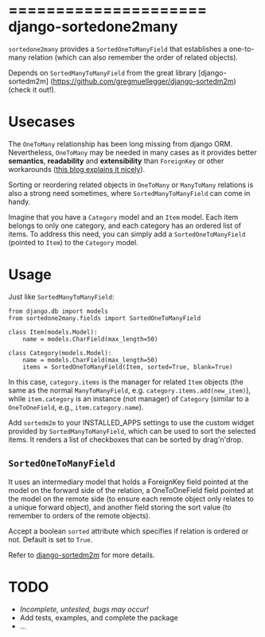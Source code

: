 =====================
django-sortedone2many
=====================

``sortedone2many`` provides a ``SortedOneToManyField`` that establishes a 
one-to-many relation (which can also remember the order of related objects).

Depends on ``SortedManyToManyField`` from the great library [django-sortedm2m]
(https://github.com/gregmuellegger/django-sortedm2m) (check it out!).

Usecases
========

The ``OneToMany`` relationship has been long missing from django ORM. 
Nevertheless, ``OneToMany`` may be needed in many cases as 
it provides better **semantics**, **readability** and **extensibility** than ``ForeignKey`` 
or other workarounds ([this blog explains it nicely](http://blog.amir.rachum.com/blog/2013/06/15/a-case-for-a-onetomany-relationship-in-django/)).

Sorting or reordering related objects in ``OneToMany`` or ``ManyToMany`` relations is also 
a strong need sometimes, where ``SortedManyToManyField`` can come in handy.

Imagine that you have a ``Category`` model and an ``Item`` model. 
Each item belongs to only one category, and each category has an ordered list of items. 
To address this need, you can simply add a ``SortedOneToManyField`` (pointed to ``Item``)
to the ``Category`` model.


Usage
=====

Just like ``SortedManyToManyField``:

    from django.db import models
    from sortedone2many.fields import SortedOneToManyField
    
    class Item(models.Model):
        name = models.CharField(max_length=50)
    
    class Category(models.Model):
        name = models.CharField(max_length=50)
        items = SortedOneToManyField(Item, sorted=True, blank=True)

In this case, ``category.items`` is the manager for related ``Item`` objects (the same as
the normal ``ManyToManyField``, e.g. ``category.items.add(new_item)``),
while ``item.category`` is an instance (not manager) of ``Category`` (similar 
to a ``OneToOneField``, e.g., ``item.category.name``).

Add ``sortedm2m`` to your INSTALLED_APPS settings to use the custom widget 
provided by ``SortedManyToManyField``, which can be used to sort
the selected items. It renders a list of checkboxes that can be sorted by
drag'n'drop.

``SortedOneToManyField``
------------------------
It uses an intermediary model that holds a ForeignKey field pointed at
the model on the forward side of the relation, a OneToOneField field
pointed at the model on the remote side (to ensure each remote object
only relates to a unique forward object), and another field storing the
sort value (to remember to orders of the remote objects).

Accept a boolean ``sorted`` attribute which specifies if relation is
ordered or not. Default is set to ``True``.

Refer to [django-sortedm2m](https://github.com/gregmuellegger/django-sortedm2m)
for more details.


TODO
====
+ *Incomplete, untested, bugs may occur!*
+ Add tests, examples, and complete the package
+ ...
